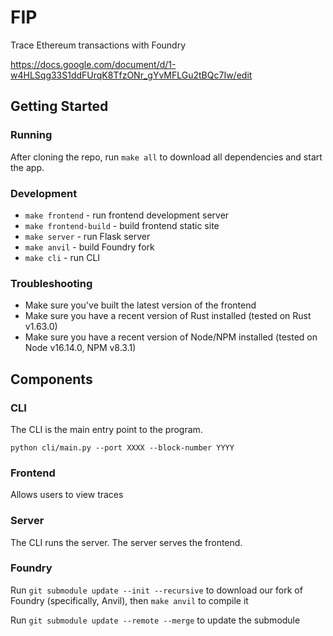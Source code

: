 # FIP

Trace Ethereum transactions with Foundry

https://docs.google.com/document/d/1-w4HLSqg33S1ddFUrqK8TfzONr_gYvMFLGu2tBQc7Iw/edit

## Getting Started

### Running

After cloning the repo, run `make all` to download all dependencies and start the app.

### Development

- `make frontend` - run frontend development server
- `make frontend-build` - build frontend static site
- `make server` - run Flask server
- `make anvil` - build Foundry fork
- `make cli` - run CLI

### Troubleshooting

- Make sure you've built the latest version of the frontend
- Make sure you have a recent version of Rust installed (tested on Rust v1.63.0)
- Make sure you have a recent version of Node/NPM installed (tested on Node v16.14.0, NPM v8.3.1)

## Components

### CLI

The CLI is the main entry point to the program.

`python cli/main.py --port XXXX --block-number YYYY`

### Frontend

Allows users to view traces

### Server

The CLI runs the server. The server serves the frontend.

### Foundry

Run `git submodule update --init --recursive` to download our fork of Foundry (specifically, Anvil), then `make anvil` to compile it

Run `git submodule update --remote --merge` to update the submodule
